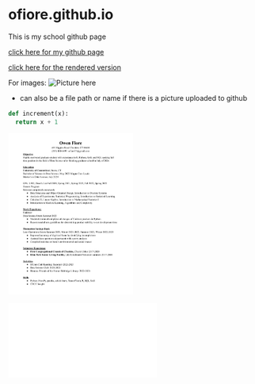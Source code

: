 # ofiore.github.io

This is my school github page

[click here for my github page](https://github.com/ofiore/ofiore.github.io)

[click here for the rendered version](https://ofiore.github.io)

For images:
![Picture here](https://static.vecteezy.com/system/resources/previews/000/113/753/original/vector-3d-colorful-math-symbols.jpg)

* can also be a file path or name if there is a picture uploaded to github

```python
def increment(x):
  return x + 1
```


<img src="Fiore_Resume.pdf" width="50%" alt="My resume">

![Here is my resume](Fiore_Resume.pdf)


